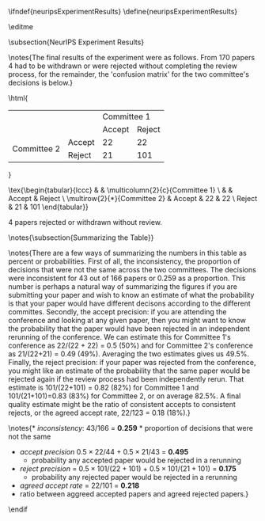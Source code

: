 \ifndef{neuripsExperimentResults}
\define{neuripsExperimentResults}

\editme

\subsection{NeurIPS Experiment Results}

\notes{The final results of the experiment were as follows. From 170 papers 4 had to be withdrawn or were rejected without completing the review process, for the remainder, the 'confusion matrix' for the two committee's decisions is below.}

\html{<table>
  <tr>
  <td colspan="2"></td><td colspan="2">Committee 1</td>
  </tr>
  <tr>
  <td colspan="2"></td><td>Accept</td><td>Reject</td>
  </tr>
  <tr>
    <td rowspan="2">Committee 2</td><td>Accept</td><td>22</td><td>22</td>
  </tr>
  <tr>
    <td>Reject</td><td>21</td><td>101</td>
  </tr>
</table>}

\tex{\begin{tabular}{lccc}
& & \multicolumn{2}{c}{Committee 1} \\
& & Accept & Reject \\
\multirow{2}{*}{Committee 2} & Accept & 22 & 22 \\
Reject & 21 & 101 
\end{tabular}}

4 papers rejected or withdrawn without review.

\notes{\subsection{Summarizing the Table}}

\notes{There are a few ways of summarizing the numbers in this table as percent or probabilities. First of all, the inconsistency, the proportion of decisions that were not the same across the two committees. The decisions were inconsistent for 43 out of 166 papers or 0.259 as a proportion. This number is perhaps a natural way of summarizing the figures if you are submitting your paper and wish to know an estimate of what the probability is that your paper would have different decisons according to the different committes. Secondly, the accept precision: if you are attending the conference and looking at any given paper, then you might want to know the probability that the paper would have been rejected in an independent rerunning of the conference. We can estimate this for Committee 1's conference as 22/(22 + 22) = 0.5 (50%) and for Committee 2's conference as 21/(22+21) = 0.49 (49%). Averaging the two estimates gives us 49.5%. Finally, the reject precision: if your paper was rejected from the conference, you might like an estimate of the probability that the same paper would be rejected again if the review process had been independently rerun. That estimate is 101/(22+101) = 0.82 (82%) for Committee 1 and 101/(21+101)=0.83 (83%) for Committee 2, or on average 82.5%. A final quality estimate might be the ratio of consistent accepts to consistent rejects, or the agreed accept rate, 22/123 = 0.18 (18%).}

\notes{* *inconsistency*: 43/166 = **0.259**
    * proportion of decisions that were not the same
* *accept precision* $0.5 \times 22/44$ + $0.5 \times 21/43$ = **0.495**
    * probability any accepted paper would be rejected in a rerunning
* *reject precision* = $0.5\times 101/(22+101)$ + $0.5\times 101/(21 + 101)$ = **0.175**
    * probability any rejected paper would be rejected in a rerunning
* *agreed accept rate* = 22/101 = **0.218**
* ratio between aggreed accepted papers and agreed rejected papers.}

\endif
